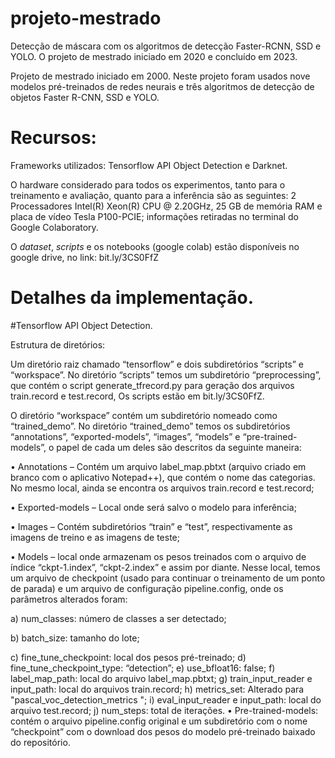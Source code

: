# projeto-mestrado
Detecção de máscara com os algoritmos de detecção Faster-RCNN, SSD e YOLO. O projeto de mestrado iniciado em 2020 e concluído em 2023.

Projeto de mestrado iniciado em 2000. Neste projeto foram usados nove modelos pré-treinados de redes neurais e três algoritmos de detecção de objetos Faster R-CNN, SSD e YOLO.

# Recursos:
Frameworks utilizados: Tensorflow API Object Detection e Darknet.

O hardware considerado para todos os experimentos, tanto para o treinamento e avaliação, quanto para a inferência são as seguintes: 2 Processadores Intel(R) Xeon(R) CPU @ 2.20GHz, 25 GB de memória RAM e placa de vídeo Tesla P100-PCIE; informações retiradas no terminal do Google Colaboratory.

O _dataset_, _scripts_ e os notebooks (google colab) estão disponíveis no google drive, no link: bit.ly/3CS0FfZ

# Detalhes da implementação.

#Tensorflow API Object Detection.

Estrutura de diretórios:

Um diretório raiz chamado “tensorflow” e dois subdiretórios “scripts” e  “workspace”. No diretório “scripts” temos um subdiretório “preprocessing”, que contém o script generate_tfrecord.py para geração dos arquivos train.record e test.record, Os scripts estão em bit.ly/3CS0FfZ.

O diretório “workspace” contém um subdiretório nomeado como “trained_demo”.  No diretório “trained_demo” temos os subdiretórios “annotations”, “exported-models”, “images”, “models” e “pre-trained-models”, o papel de cada um deles são descritos da seguinte maneira:

•	Annotations – Contém um arquivo label_map.pbtxt (arquivo criado em branco com o aplicativo Notepad++), que contém o nome das categorias. No mesmo local, ainda se encontra os arquivos train.record e test.record;

•	Exported-models – Local onde será salvo o modelo para inferência;

•	Images – Contém subdiretórios “train” e “test”, respectivamente as imagens de treino e as imagens de teste;

•	Models – local onde armazenam os pesos treinados com o arquivo de índice “ckpt-1.index”, “ckpt-2.index” e assim por diante. Nesse local, temos um arquivo de checkpoint (usado para continuar o treinamento de um ponto de parada) e um arquivo de configuração pipeline.config, onde os parâmetros alterados foram:

a)	num_classes: número de classes a ser detectado;

b)	batch_size: tamanho do lote;

c)	fine_tune_checkpoint: local dos pesos pré-treinado;
d)	fine_tune_checkpoint_type: “detection”;
e)	use_bfloat16: false;
f)	label_map_path: local do arquivo label_map.pbtxt;
g)	train_input_reader e input_path: local do arquivos train.record;
h)	metrics_set: Alterado para "pascal_voc_detection_metrics ";
i)	eval_input_reader e input_path: local do arquivo test.record;
j)	num_steps: total de iterações.
•	Pre-trained-models: contém o arquivo pipeline.config original e um subdiretório com o nome “checkpoint” com o download dos pesos do modelo pré-treinado baixado do repositório.






